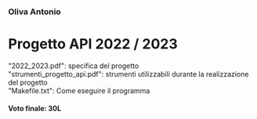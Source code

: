 ### Oliva Antonio
# Progetto API 2022 / 2023

"2022_2023.pdf": specifica del progetto<br>
"strumenti_progetto_api.pdf": strumenti utilizzabili durante la realizzazione del progetto<br>
"Makefile.txt": Come eseguire il programma

#### Voto finale: 30L
